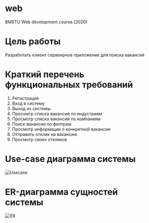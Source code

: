 # web
BMSTU Web development course (2020)


# Цель работы

Разработать клиент сервенрное приложение для поиска вакансий


# Краткий перечень функциональных требований

1. Регистрация
2. Вход в систему
3. Выход из системы
4. Просомтр списка вакансий по индустриям
5. Просмотр списка вакансий по компаниям
6. Поиск вакансии по филтрам
7. Просмотр информации о конкретной вакансии
8. Отправить отклик на вакансию
9. Просмотр своих откликов


# Use-case диаграмма системы

![Usecase](../blob/main/docs/usecase.png)


# ER-диаграмма сущностей системы

![ER](../blob/main/docs/er.png?raw=true)
